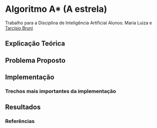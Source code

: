 # Algoritmo A* (A estrela)

Trabalho para a Disciplina de Inteligência Artificial
Alunos: Maria Luiza e [Tarcísio Bruni](https://github.com/tarcisiobruni)

## Explicação Teórica

## Problema Proposto

## Implementação

### Trechos mais importantes da implementação

## Resultados

### Referências

